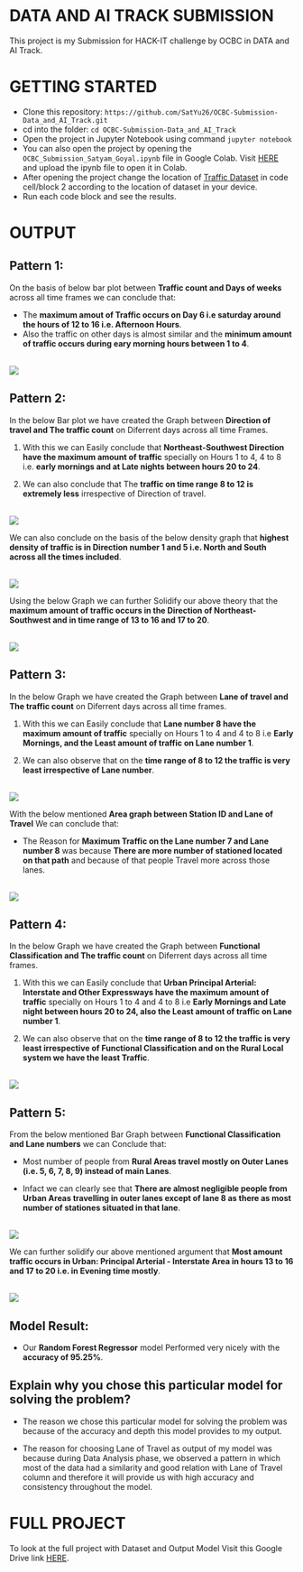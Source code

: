 # DATA AND AI TRACK SUBMISSION

This project is my Submission for HACK-IT challenge by OCBC in DATA and AI Track.

# GETTING STARTED

- Clone this repository: `https://github.com/SatYu26/OCBC-Submission-Data_and_AI_Track.git`
- cd into the folder: `cd OCBC-Submission-Data_and_AI_Track`
- Open the project in Jupyter Notebook using command `jupyter notebook`
- You can also open the project by opening the `OCBC_Submission_Satyam_Goyal.ipynb` file in Google Colab. Visit <a href="https://colab.research.google.com/">HERE</a> and upload the ipynb file to open it in Colab.
- After opening the project change the location of <a href="https://www.kaggle.com/jboysen/us-traffic-2015">Traffic Dataset</a> in code cell/block 2 according to the location of dataset in your device.
- Run each code block and see the results.

# OUTPUT

## Pattern 1:

On the basis of below bar plot between **Traffic count and Days of weeks** across all time frames we can conclude that:

- The **maximum amout of Traffic occurs on Day 6 i.e saturday around the hours of 12 to 16 i.e. Afternoon Hours**.
- Also the traffic on other days is almost similar and the **minimum amount of traffic occurs during eary morning hours between 1 to 4**.

<br>

<img src="./Graphs/pattern1.png">

<br>

## Pattern 2:

In the below Bar plot we have created the Graph between **Direction of travel and The traffic count** on Diferrent days across all time Frames.

1. With this we can Easily conclude that **Northeast-Southwest Direction have the maximum amount of traffic** specially on Hours 1 to 4, 4 to 8 i.e. **early mornings and at Late nights between hours 20 to 24**.

2. We can also conclude that The **traffic on time range 8 to 12 is extremely less** irrespective of Direction of travel.

<br>

<img src="./Graphs/pattern2.png">

<br>

We can also conclude on the basis of the below density graph that **highest density of traffic is in Direction number 1 and 5 i.e. North and South across all the times included**.

<br>

<img src="./Graphs/pattern2-1.png">

<br>

Using the below Graph we can further Solidify our above theory that the **maximum amount of traffic occurs in the Direction of Northeast-Southwest and in time range of 13 to 16 and 17 to 20**.

<br>

<img src="./Graphs/pattern2-2.png">

<br>

## Pattern 3:

In the below Graph we have created the Graph between **Lane of travel and The traffic count** on Diferrent days across all time frames.

1. With this we can Easily conclude that **Lane number 8 have the maximum amount of traffic** specially on Hours 1 to 4 and 4 to 8 i.e **Early Mornings, and the Least amount of traffic on Lane number 1**.

2. We can also observe that on the **time range of 8 to 12 the traffic is very least irrespective of Lane number**.

<br>

<img src="./Graphs/pattern3.png">

<br>

With the below mentioned **Area graph between Station ID and Lane of Travel** We can conclude that:

- The Reason for **Maximum Traffic on the Lane number 7 and Lane number 8** was because **There are more number of stationed located on that path** and because of that people Travel more across those lanes.

<br>

<img src="./Graphs/pattern3-1.png">

<br>

## Pattern 4:

In the below Graph we have created the Graph between **Functional Classification and The traffic count** on Diferrent days across all time frames.

1. With this we can Easily conclude that **Urban Principal Arterial: Interstate and Other Expressways have the maximum amount of traffic** specially on Hours 1 to 4 and 4 to 8 i.e **Early Mornings and Late night between hours 20 to 24, also the Least amount of traffic on Lane number 1**.

2. We can also observe that on the **time range of 8 to 12 the traffic is very least irrespective of Functional Classification and on the Rural Local system we have the least Traffic**.

<br>

<img src="./Graphs/pattern4.png">

<br>

## Pattern 5:

From the below mentioned Bar Graph between **Functional Classification and Lane numbers** we can Conclude that:

- Most number of people from **Rural Areas travel mostly on Outer Lanes (i.e. 5, 6, 7, 8, 9) instead of main Lanes**.

- Infact we can clearly see that **There are almost negligible people from Urban Areas travelling in outer lanes except of lane 8 as there as most number of stationes situated in that lane**.

<br>

<img src="./Graphs/pattern5.png">

<br>

We can further solidify our above mentioned argument that **Most amount traffic occurs in Urban: Principal Arterial - Interstate Area in hours 13 to 16 and 17 to 20 i.e. in Evening time mostly**.

<br>

<img src="./Graphs/pattern5-1.png">

<br>

## Model Result:

- Our **Random Forest Regressor** model Performed very nicely with the **accuracy of 95.25%**.

## Explain why you chose this particular model for solving the problem?

- The reason we chose this particular model for solving the problem was because of the accuracy and depth this model provides to my output.

- The reason for choosing Lane of Travel as output of my model was because during Data Analysis phase, we observed a pattern in which most of the data had a similarity and good relation with Lane of Travel column and therefore it will provide us with high accuracy and consistency throughout the model.

# FULL PROJECT

To look at the full project with Dataset and Output Model Visit this Google Drive link <a href='https://drive.google.com/drive/folders/1y_oMFMr1wG6oIp2IqdmCKDSsP3ZDD0Fh?usp=sharing'>HERE</a>.
